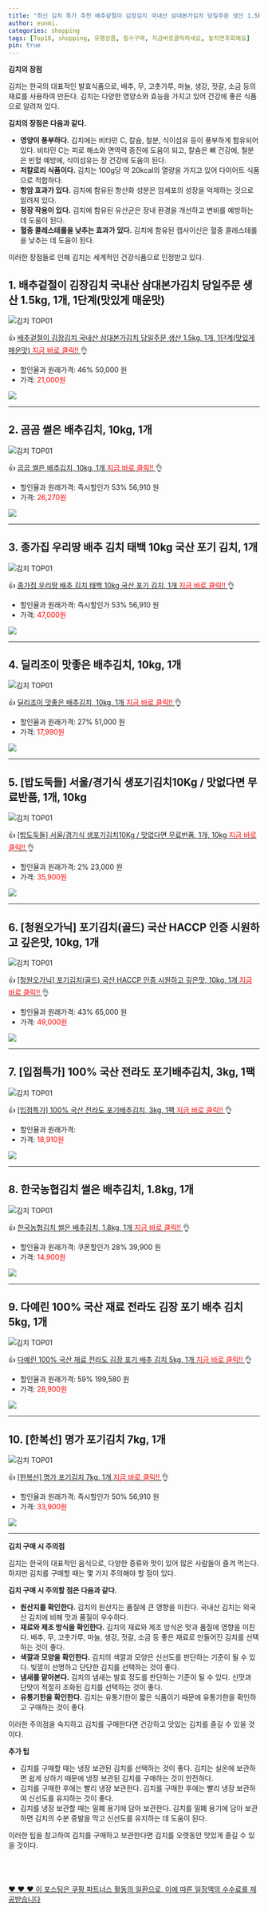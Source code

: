 ```yaml
---
title: "최신 김치 특가 추천 배추겉절이 김장김치 국내산 삼대본가김치 당일주문 생산 1.5kg, 1개, 1단계(맛있게 매운맛) 비교 장점"
author: eunmi.
categories: shopping
tags: [Top10, shopping, 유행상품, 필수구매, 지금바로클릭하세요, 놓치면후회해요]
pin: true
---
```

**김치의 장점**

김치는 한국의 대표적인 발효식품으로, 배추, 무, 고춧가루, 마늘, 생강, 젓갈, 소금 등의 재료를 사용하여 만든다. 김치는 다양한 영양소와 효능을 가지고 있어 건강에 좋은 식품으로 알려져 있다.

**김치의 장점은 다음과 같다.**

* **영양이 풍부하다.** 김치에는 비타민 C, 칼슘, 철분, 식이섬유 등이 풍부하게 함유되어 있다. 비타민 C는 피로 해소와 면역력 증진에 도움이 되고, 칼슘은 뼈 건강에, 철분은 빈혈 예방에, 식이섬유는 장 건강에 도움이 된다.
* **저칼로리 식품이다.** 김치는 100g당 약 20kcal의 열량을 가지고 있어 다이어트 식품으로 적합하다.
* **항암 효과가 있다.** 김치에 함유된 항산화 성분은 암세포의 성장을 억제하는 것으로 알려져 있다.
* **정장 작용이 있다.** 김치에 함유된 유산균은 장내 환경을 개선하고 변비를 예방하는 데 도움이 된다.
* **혈중 콜레스테롤을 낮추는 효과가 있다.** 김치에 함유된 캡사이신은 혈중 콜레스테롤을 낮추는 데 도움이 된다.

이러한 장점들로 인해 김치는 세계적인 건강식품으로 인정받고 있다.

   

## 1. 배추겉절이 김장김치 국내산 삼대본가김치 당일주문 생산 1.5kg, 1개, 1단계(맛있게 매운맛)

![김치 TOP01](https://thumbnail8.coupangcdn.com/thumbnails/remote/230x230ex/image/vendor_inventory/2a89/058bdb97a67b5223909610ea521ed5fcaa56e53222513b0cde5fc687cf16.jpg)


👍 [배추겉절이 김장김치 국내산 삼대본가김치 당일주문 생산 1.5kg, 1개, 1단계(맛있게 매운맛) <font color=red> 지금 바로 클릭!! </font> ](https://link.coupang.com/re/AFFSDP?lptag=AF3617701&subid=GithubCoopas&pageKey=6499729650&traceid=V0-153&itemId=14305384136&vendorItemId=81550178834) 👌 


- 할인율과 원래가격: 46%  50,000   원
- 가격: <span style='color:red'>21,000원</span>

[![](/discount_price.png)](https://link.coupang.com/re/AFFSDP?lptag=AF3617701&subid=GithubCoopas&pageKey=6499729650&traceid=V0-153&itemId=14305384136&vendorItemId=81550178834)

---


   

## 2. 곰곰 썰은 배추김치, 10kg, 1개

![김치 TOP01](https://thumbnail10.coupangcdn.com/thumbnails/remote/230x230ex/image/retail/images/12019442178144-5859193f-c48c-43e8-9b2f-033ebac1e25d.jpg)


👍 [곰곰 썰은 배추김치, 10kg, 1개 <font color=red> 지금 바로 클릭!! </font> ](https://link.coupang.com/re/AFFSDP?lptag=AF3617701&subid=GithubCoopas&pageKey=324290307&traceid=V0-153&itemId=1038303611&vendorItemId=5493733619) 👌 


- 할인율과 원래가격: 즉시할인가 53%  56,910   원
- 가격: <span style='color:red'>26,270원</span>

[![](/discount_price.png)](https://link.coupang.com/re/AFFSDP?lptag=AF3617701&subid=GithubCoopas&pageKey=324290307&traceid=V0-153&itemId=1038303611&vendorItemId=5493733619)

---


   

## 3. 종가집 우리땅 배추 김치 태백 10kg 국산 포기 김치, 1개

![김치 TOP01](https://thumbnail10.coupangcdn.com/thumbnails/remote/230x230ex/image/vendor_inventory/e614/e13ade840bd6b11b92e640d9ca6d61f6cb5d98618e41f9d93fedb2e69586.jpg)


👍 [종가집 우리땅 배추 김치 태백 10kg 국산 포기 김치, 1개 <font color=red> 지금 바로 클릭!! </font> ](https://link.coupang.com/re/AFFSDP?lptag=AF3617701&subid=GithubCoopas&pageKey=7202467453&traceid=V0-153&itemId=18208876739&vendorItemId=74113875647) 👌 


- 할인율과 원래가격: 즉시할인가 53%  56,910   원
- 가격: <span style='color:red'>47,000원</span>

[![](/discount_price.png)](https://link.coupang.com/re/AFFSDP?lptag=AF3617701&subid=GithubCoopas&pageKey=7202467453&traceid=V0-153&itemId=18208876739&vendorItemId=74113875647)

---


   

## 4. 딜리조이 맛좋은 배추김치, 10kg, 1개

![김치 TOP01](https://thumbnail7.coupangcdn.com/thumbnails/remote/230x230ex/image/retail/images/4618091966067889-4a3aed89-54cf-4029-937c-c2cdb4b32f3d.jpg)


👍 [딜리조이 맛좋은 배추김치, 10kg, 1개 <font color=red> 지금 바로 클릭!! </font> ](https://link.coupang.com/re/AFFSDP?lptag=AF3617701&subid=GithubCoopas&pageKey=6443394416&traceid=V0-153&itemId=13955963639&vendorItemId=81205056658) 👌 


- 할인율과 원래가격: 27%  51,000   원
- 가격: <span style='color:red'>17,990원</span>

[![](/discount_price.png)](https://link.coupang.com/re/AFFSDP?lptag=AF3617701&subid=GithubCoopas&pageKey=6443394416&traceid=V0-153&itemId=13955963639&vendorItemId=81205056658)

---


   

## 5. [밥도둑들] 서울/경기식 생포기김치10Kg / 맛없다면 무료반품, 1개, 10kg

![김치 TOP01](https://thumbnail7.coupangcdn.com/thumbnails/remote/230x230ex/image/vendor_inventory/3d8e/9d12af1042ab8706892a153c5526fdeda5fd16ea382f5c2fd4694627c1ce.jpg)


👍 [[밥도둑들] 서울/경기식 생포기김치10Kg / 맛없다면 무료반품, 1개, 10kg <font color=red> 지금 바로 클릭!! </font> ](https://link.coupang.com/re/AFFSDP?lptag=AF3617701&subid=GithubCoopas&pageKey=7430852166&traceid=V0-153&itemId=19299191762&vendorItemId=85742694523) 👌 


- 할인율과 원래가격: 2%  23,000   원
- 가격: <span style='color:red'>35,900원</span>

[![](/discount_price.png)](https://link.coupang.com/re/AFFSDP?lptag=AF3617701&subid=GithubCoopas&pageKey=7430852166&traceid=V0-153&itemId=19299191762&vendorItemId=85742694523)

---


   

## 6. [청원오가닉] 포기김치(골드) 국산 HACCP 인증 시원하고 깊은맛, 10kg, 1개

![김치 TOP01](https://thumbnail7.coupangcdn.com/thumbnails/remote/230x230ex/image/vendor_inventory/73c5/0f2eb4b9c4f39a624e30ac07b4fdd1b38c949c3f6f8fc26bbe824e38ed00.jpg)


👍 [[청원오가닉] 포기김치(골드) 국산 HACCP 인증 시원하고 깊은맛, 10kg, 1개 <font color=red> 지금 바로 클릭!! </font> ](https://link.coupang.com/re/AFFSDP?lptag=AF3617701&subid=GithubCoopas&pageKey=53306365&traceid=V0-153&itemId=187259033&vendorItemId=3442136825) 👌 


- 할인율과 원래가격: 43%  65,000   원
- 가격: <span style='color:red'>49,000원</span>

[![](/discount_price.png)](https://link.coupang.com/re/AFFSDP?lptag=AF3617701&subid=GithubCoopas&pageKey=53306365&traceid=V0-153&itemId=187259033&vendorItemId=3442136825)

---


   

## 7. [입점특가] 100% 국산 전라도 포기배추김치, 3kg, 1팩

![김치 TOP01](https://thumbnail7.coupangcdn.com/thumbnails/remote/230x230ex/image/vendor_inventory/252e/4f495a9ab98de02c1f0570984a94dd91d20f1558dbbcb057c788b3b2c5d6.jpg)


👍 [[입점특가] 100% 국산 전라도 포기배추김치, 3kg, 1팩 <font color=red> 지금 바로 클릭!! </font> ](https://link.coupang.com/re/AFFSDP?lptag=AF3617701&subid=GithubCoopas&pageKey=7518362197&traceid=V0-153&itemId=19714056963&vendorItemId=74299025328) 👌 


- 할인율과 원래가격: 
- 가격: <span style='color:red'>18,910원</span>

[![](/discount_price.png)](https://link.coupang.com/re/AFFSDP?lptag=AF3617701&subid=GithubCoopas&pageKey=7518362197&traceid=V0-153&itemId=19714056963&vendorItemId=74299025328)

---


   

## 8. 한국농협김치 썰은 배추김치, 1.8kg, 1개

![김치 TOP01](https://thumbnail8.coupangcdn.com/thumbnails/remote/230x230ex/image/retail/images/2023/02/06/14/2/f365933b-c2f7-4cf5-8e7e-37bb5645337c.jpg)


👍 [한국농협김치 썰은 배추김치, 1.8kg, 1개 <font color=red> 지금 바로 클릭!! </font> ](https://link.coupang.com/re/AFFSDP?lptag=AF3617701&subid=GithubCoopas&pageKey=7156497362&traceid=V0-153&itemId=17993572760&vendorItemId=85150052348) 👌 


- 할인율과 원래가격: 쿠폰할인가 28%  39,900   원
- 가격: <span style='color:red'>14,900원</span>

[![](/discount_price.png)](https://link.coupang.com/re/AFFSDP?lptag=AF3617701&subid=GithubCoopas&pageKey=7156497362&traceid=V0-153&itemId=17993572760&vendorItemId=85150052348)

---


   

## 9. 다예린 100% 국산 재료 전라도 김장 포기 배추 김치 5kg, 1개

![김치 TOP01](https://thumbnail6.coupangcdn.com/thumbnails/remote/230x230ex/image/vendor_inventory/1740/baea6e53be1e3b0739f125d0543f84e0f255c95816c4c068b3b42756959d.jpg)


👍 [다예린 100% 국산 재료 전라도 김장 포기 배추 김치 5kg, 1개 <font color=red> 지금 바로 클릭!! </font> ](https://link.coupang.com/re/AFFSDP?lptag=AF3617701&subid=GithubCoopas&pageKey=6840896477&traceid=V0-153&itemId=16266617957&vendorItemId=83459394757) 👌 


- 할인율과 원래가격: 59%  199,580   원
- 가격: <span style='color:red'>28,900원</span>

[![](/discount_price.png)](https://link.coupang.com/re/AFFSDP?lptag=AF3617701&subid=GithubCoopas&pageKey=6840896477&traceid=V0-153&itemId=16266617957&vendorItemId=83459394757)

---


   

## 10. [한복선] 명가 포기김치 7kg, 1개

![김치 TOP01](https://thumbnail6.coupangcdn.com/thumbnails/remote/230x230ex/image/vendor_inventory/11ee/f24ce567a7d824c3f5240b1f123a38500235f3cbe71a8ff77e804cc1d453.jpg)


👍 [[한복선] 명가 포기김치 7kg, 1개 <font color=red> 지금 바로 클릭!! </font> ](https://link.coupang.com/re/AFFSDP?lptag=AF3617701&subid=GithubCoopas&pageKey=6884927276&traceid=V0-153&itemId=16511055263&vendorItemId=83698392574) 👌 


- 할인율과 원래가격: 즉시할인가 50%  56,910   원
- 가격: <span style='color:red'>33,900원</span>

[![](/discount_price.png)](https://link.coupang.com/re/AFFSDP?lptag=AF3617701&subid=GithubCoopas&pageKey=6884927276&traceid=V0-153&itemId=16511055263&vendorItemId=83698392574)

---
**김치 구매 시 주의점**

김치는 한국의 대표적인 음식으로, 다양한 종류와 맛이 있어 많은 사람들이 즐겨 먹는다. 하지만 김치를 구매할 때는 몇 가지 주의해야 할 점이 있다.

**김치 구매 시 주의할 점은 다음과 같다.**

* **원산지를 확인한다.** 김치의 원산지는 품질에 큰 영향을 미친다. 국내산 김치는 외국산 김치에 비해 맛과 품질이 우수하다.
* **재료와 제조 방식을 확인한다.** 김치의 재료와 제조 방식은 맛과 품질에 영향을 미친다. 배추, 무, 고춧가루, 마늘, 생강, 젓갈, 소금 등 좋은 재료로 만들어진 김치를 선택하는 것이 좋다.
* **색깔과 모양을 확인한다.** 김치의 색깔과 모양은 신선도를 판단하는 기준이 될 수 있다. 빛깔이 선명하고 단단한 김치를 선택하는 것이 좋다.
* **냄새를 맡아본다.** 김치의 냄새는 발효 정도를 판단하는 기준이 될 수 있다. 신맛과 단맛이 적절히 조화된 김치를 선택하는 것이 좋다.
* **유통기한을 확인한다.** 김치는 유통기한이 짧은 식품이기 때문에 유통기한을 확인하고 구매하는 것이 좋다.

이러한 주의점을 숙지하고 김치를 구매한다면 건강하고 맛있는 김치를 즐길 수 있을 것이다.

**추가 팁**

* 김치를 구매할 때는 냉장 보관된 김치를 선택하는 것이 좋다. 김치는 실온에 보관하면 쉽게 상하기 때문에 냉장 보관된 김치를 구매하는 것이 안전하다.
* 김치를 구매한 후에는 빨리 냉장 보관한다. 김치를 구매한 후에는 빨리 냉장 보관하여 신선도를 유지하는 것이 좋다.
* 김치를 냉장 보관할 때는 밀폐 용기에 담아 보관한다. 김치를 밀폐 용기에 담아 보관하면 김치의 수분 증발을 막고 신선도를 유지하는 데 도움이 된다.

이러한 팁을 참고하여 김치를 구매하고 보관한다면 김치를 오랫동안 맛있게 즐길 수 있을 것이다.<br><br><br><br><br> [ ❤ ❤ ❤ 이 포스팅은 쿠팡 파트너스 활동의 일환으로, 이에 따른 일정액의 수수료를 제공받습니다](https://link.coupang.com/a/bcEFyh)
